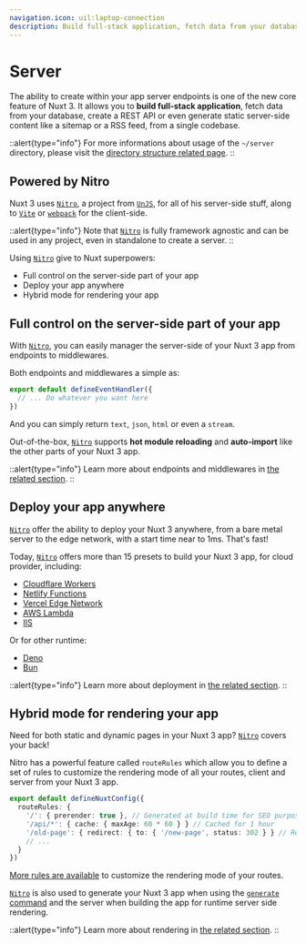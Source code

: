 ```yaml
---
navigation.icon: uil:laptop-connection
description: Build full-stack application, fetch data from your database, create a REST API or even generate static server-side content like a sitemap or a RSS feed, from a single codebase.
---
```


# Server

The ability to create within your app server endpoints is one of the new core feature of Nuxt 3. It allows you to **build full-stack application**, fetch data from your database, create a REST API or even generate static server-side content like a sitemap or a RSS feed, from a single codebase.

::alert{type="info"}
For more informations about usage of the `~/server` directory, please visit the [directory structure related page](/docs/guide/directory-structure/server).
::

## Powered by Nitro

Nuxt 3 uses [`Nitro`](https://github.com/unjs/nitro), a project from [`UnJS`](https://unjs.io), for all of his server-side stuff, along to [`Vite`](https://vitejs.dev) or [`webpack`](https://webpack.js.org) for the client-side.

::alert{type="info"}
Note that [`Nitro`](https://github.com/unjs/nitro) is fully framework agnostic and can be used in any project, even in standalone to create a server.
::

Using [`Nitro`](https://github.com/unjs/nitro) give to Nuxt superpowers:

- Full control on the server-side part of your app
- Deploy your app anywhere
- Hybrid mode for rendering your app

## Full control on the server-side part of your app

With [`Nitro`](https://github.com/unjs/nitro), you can easily manager the server-side of your Nuxt 3 app from endpoints to middlewares.

Both endpoints and middlewares a simple as:

```ts [~/server/{routes,middleware}/index.ts]
export default defineEventHandler({
  // ... Do whatever you want here
})
```

And you can simply return `text`, `json`, `html` or even a `stream`.

Out-of-the-box, [`Nitro`](https://github.com/unjs/nitro) supports **hot module reloading** and **auto-import** like the other parts of your Nuxt 3 app.

::alert{type="info"}
Learn more about endpoints and middlewares in [the related section](/docs/guide/directory-structure/server).
::

## Deploy your app anywhere

[`Nitro`](https://github.com/unjs/nitro) offer the ability to deploy your Nuxt 3 anywhere, from a bare metal server to the edge network, with a start time near to 1ms. That's fast!

Today, [`Nitro`](https://github.com/unjs/nitro) offers more than 15 presets to build your Nuxt 3 app, for cloud provider, including:

- [Cloudflare Workers](https://workers.cloudflare.com/)
- [Netlify Functions](https://www.netlify.com/products/functions/)
- [Vercel Edge Network](https://vercel.com/docs/edge-network/introduction)
- [AWS Lambda](https://aws.amazon.com/lambda/)
- [IIS](https://www.iis.net/)

Or for other runtime:

- [Deno](https://deno.land/)
- [Bun](https://bun.sh/)

::alert{type="info"}
Learn more about deployment in [the related section](https://nuxt.com/docs/getting-started/deployment).
::

## Hybrid mode for rendering your app

Need for both static and dynamic pages in your Nuxt 3 app? [`Nitro`](https://github.com) covers your back!

Nitro has a powerful feature called `routeRules` which allow you to define a set of rules to customize the rendering mode of all your routes, client and server from your Nuxt 3 app.

```ts [~/nuxt.config.ts]
export default defineNuxtConfig({
  routeRules: {
    '/': { prerender: true }, // Generated at build time for SEO purpose
    '/api/*': { cache: { maxAge: 60 * 60 } } // Cached for 1 hour
    '/old-page': { redirect: { to: { '/new-page', status: 302 } } // Redirection to avoid 404
    // ...
  }
})
```

[More rules are available](https://nuxt.com/docs/guide/concepts/rendering#hybrid-rendering) to customize the rendering mode of your routes.

[`Nitro`](https://github.com/unjs/nitro) is also used to generate your Nuxt 3 app when using the [`generate` command](https://nuxt.com/docs/api/commands/generate) and the server when building the app for runtime server side rendering.

::alert{type="info"}
Learn more about rendering in [the related section](https://nuxt.com/docs/guide/concepts/rendering).
::
